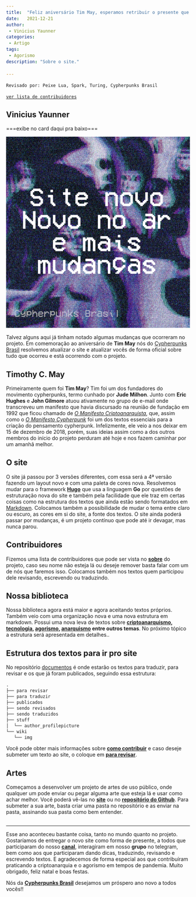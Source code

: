 ```yaml
---
title:  "Feliz aniversário Tim May, esperamos retribuir o presente que nos deu"
date:   2021-12-21
author:
 - Vinicius Yaunner
categories:
 - Artigo
tags:
 - Agorismo
description: "Sobre o site."

---
```

```
Revisado por: Peixe Lua, Spark, Turing, Cypherpunks Brasil
```
[```ver lista de contribuidores```](/about/#contribuidores)

## Vinicius Yaunner

===exibe no card daqui pra baixo===

![media](../stuff/anuncio.png)


Talvez alguns aqui já tinham notado algumas mudanças que ocorreram no projeto. Em comemoração ao aniversário de **Tim May** nós do [Cypherpunks Brasil](https://cypherpunks.com.br/) resolvemos atualizar o site e atualizar vocês de forma oficial sobre tudo que ocorreu e está ocorrendo com o projeto.



## Timothy C. May

Primeiramente quem foi **Tim May**? Tim foi um dos fundadores do movimento cypherpunks, termo cunhado por **Jude Milhon**. Junto com **Eric Hughes** e **John Gilmore** atuou ativamente no grupo de e-mail onde transcreveu um manifesto que havia discursado na reunião de fundação em 1992 que ficou chamado de *[O Manifesto Criptoanarquista](https://cypherpunks.com.br/documentos/o-manifesto-criptoanarquista/)*, que, assim como o *[O Manifesto Cypherpunk](https://cypherpunks.com.br/documentos/o-manifesto-cypherpunk/)* foi um dos textos essenciais para a criação do pensamento cypherpunk. Infelizmente, ele veio a nos deixar em 15 de dezembro de 2018, porém, suas ideias assim como a dos outros membros do início do projeto perduram até hoje e nos fazem caminhar por um amanhã melhor.


## O site

O site já passou por 3 versões diferentes, com essa será a 4ª versão fazendo um layout novo e com uma paleta de cores nova. Resolvemos mudar para o framework **[Hugo](https://gohugo.io/)** que usa a linguagem **Go** por questões de estruturação nova do site e também pela facilidade que ele traz em certas coisas como na estrutura dos textos que ainda estão sendo formatados em [Markdown](https://www.markdownguide.org/getting-started/). Colocamos também a possibilidade de mudar o tema entre claro ou escuro, as cores em si do site, a fonte dos textos. O site ainda poderá passar por mudanças, é um projeto contínuo que pode até ir devagar, mas nunca parou.


## Contribuidores

Fizemos uma lista de contribuidores que pode ser vista no **[sobre](https://cypherpunks.com.br/about/)** do projeto, caso seu nome não esteja lá ou deseje remover basta falar com um de nós que faremos isso. Colocamos também nos textos quem participou dele revisando, escrevendo ou traduzindo.

## Nossa biblioteca

Nossa biblioteca agora está maior e agora aceitando textos próprios. Também veio com uma organização nova e uma nova estrutura em markdown. Possui uma nova leva de textos sobre **[criptoanarquismo](https://cypherpunks.com.br/tags/criptoanarquia/), [tecnologia](https://cypherpunks.com.br/tags/tecnologia/), [agorismo](https://cypherpunks.com.br/tags/agorismo/), [anarquismo](https://cypherpunks.com.br/tags/anarquismo/) entre outros temas**. No próximo tópico a estrutura será apresentada em detalhes..


## Estrutura dos textos para ir pro site

No repositório [documentos](https://github.com/cypherpunksbr/documentos) é onde estarão os textos para traduzir, para revisar e os que já foram publicados, seguindo essa estrutura:
```
.
├── para revisar
├── para traduzir
├── publicados
├── sendo revisados
├── sendo traduzidos
├── stuff
│  └── author_profilepicture
└── wiki
   └── img
```
Você pode obter mais informações sobre **[como contribuir](https://github.com/cypherpunksbr/documentos/blob/main/CONTRIBUIR.md)** e caso deseje submeter um texto ao site, o coloque em **[para revisar](https://github.com/cypherpunksbr/documentos/tree/main/para%20revisar)**.


## Artes

Começamos a desenvolver um projeto de artes de uso público, onde qualquer um pode enviar ou pegar alguma arte que esteja lá e usar como achar melhor. Você poderá vê-las no **[site](https://cypherpunks.com.br/artes/)** ou no **[repositório do Github](https://github.com/cypherpunksbr/artes)**. Para submeter a sua arte, basta criar uma pasta no repositório e as enviar na pasta, assinando sua pasta como bem entender.

## 
---
Esse ano aconteceu bastante coisa, tanto no mundo quanto no projeto. Gostaríamos de entregar o novo site como forma de presente, a todos que participaram do nosso **[canal](https://t.me/CypherpunksBrasil)**, interagiram em nosso **grupo** no telegram, bem como aos que participaram dando dicas, traduzindo, revisando e escrevendo textos. E agradecemos de forma especial aos que contribuíram praticando a criptoanarquia e o agorismo em tempos de pandemia. Muito obrigado, feliz natal e boas festas. 

Nós da **[Cypherpunks Brasil](https://cypherpunks.com.br/)** desejamos um próspero ano novo a todos vocês!!

